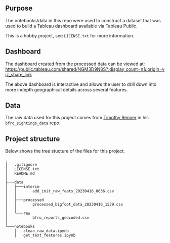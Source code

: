 ## Purpose
The notebooks/data in this repo were used to construct a dataset that was used to build a Tableau dashboard available via Tableau Public.

This is a hobby project, see `LICENSE.txt` for more information.

## Dashboard
The dashboard created from the processed data can be viewed at: https://public.tableau.com/shared/NGM3D9N8S?:display_count=n&:origin=viz_share_link

The above dashboard is interactive and allows the user to drill down into more indepth geographical details across several features.

## Data
The raw data used for this project comes from [Timothy Renner](https://timothyrenner.github.io/) in his [`bfro_sightings_data`](https://data.world/timothyrenner/bfro-sightings-data) repo.

## Project structure
Below shows the tree stucture of the files for this project.
```
.
│   .gitignore
│   LICENSE.txt
│   README.md
│   
├───data
│   ├───interim
│   │       add_init_raw_feats_20230416_0636.csv
│   │       
│   ├───processed
│   │       processed_bigfoot_data_20230416_1539.csv
│   │       
│   └───raw
│           bfro_reports_geocoded.csv
│
└───notebooks
    │   clean_raw_data.ipynb
    │   get_text_features.ipynb
```